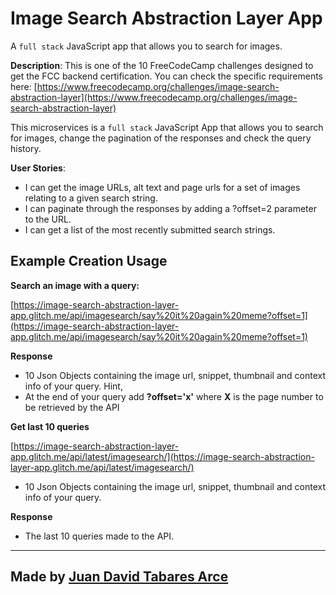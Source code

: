 Image Search Abstraction Layer App
=================

A `full stack` JavaScript app that allows you to search for images.

**Description**:
This is one of the 10 FreeCodeCamp challenges designed to get the FCC backend certification. You can check the specific requirements here: [https://www.freecodecamp.org/challenges/image-search-abstraction-layer](https://www.freecodecamp.org/challenges/image-search-abstraction-layer)

This microservices is a `full stack` JavaScript App that allows you to search for images, change the pagination of the responses and check the query history. 

**User Stories**:
 - I can get the image URLs, alt text and page urls for a set of images relating to a given search string.
 - I can paginate through the responses by adding a ?offset=2 parameter to the URL.
 - I can get a list of the most recently submitted search strings.

Example Creation Usage 
------------

 **Search an image with a query:**
 
 [https://image-search-abstraction-layer-app.glitch.me/api/imagesearch/say%20it%20again%20meme?offset=1](https://image-search-abstraction-layer-app.glitch.me/api/imagesearch/say%20it%20again%20meme?offset=1)

 **Response**
- 10 Json Objects containing the image url, snippet, thumbnail and context info of your query. 
Hint,
- At the end of your query add **?offset='x'** where **X** is the page number to be retrieved by the API 

 **Get last 10 queries**
 
 [https://image-search-abstraction-layer-app.glitch.me/api/latest/imagesearch/](https://image-search-abstraction-layer-app.glitch.me/api/latest/imagesearch/)
- 10 Json Objects containing the image url, snippet, thumbnail and context info of your query. 

 **Response**
 - The last 10 queries made to the API. 

 ------------
Made by [Juan David Tabares Arce](https://juandavidarce.co/)
-------------------
